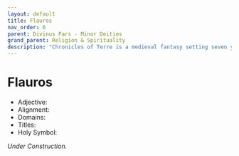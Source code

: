 ```yaml
---
layout: default
title: Flauros
nav_order: 6
parent: Divinus Pars - Minor Deities
grand_parent: Religion & Spirituality
description: "Chronicles of Terre is a medieval fantasy setting seven years in the writing, currently for dungeons & dragons 5th edition."
---
```


# Flauros

- Adjective: 
- Alignment: 
- Domains: 
- Titles: 
- Holy Symbol: 

*Under Construction.*